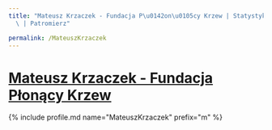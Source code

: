 ```yaml
---
title: "Mateusz Krzaczek - Fundacja P\u0142on\u0105cy Krzew | Statystyki patronite.pl\
  \ | Patromierz"

permalink: /MateuszKrzaczek
---
```


# [Mateusz Krzaczek - Fundacja Płonący Krzew](https://patronite.pl/MateuszKrzaczek)

{% include profile.md name="MateuszKrzaczek" prefix="m" %}
